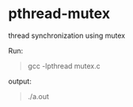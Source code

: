pthread-mutex
=============

thread synchronization using mutex

Run:
>gcc -lpthread mutex.c

output:
> ./a.out